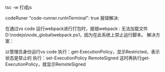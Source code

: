 tsc -w 打成js 


codeRuner 
"code-runner.runInTerminal": true
报错解决:

在通过vs code 运行webpack进行打包时，报错webpack : 无法加载文件 D:\nodejs\node_global\webpack.ps1，因为在此系统上禁止运行脚本。
解决方案：

以管理员身份运行vs code
执行：get-ExecutionPolicy，显示Restricted，表示状态是禁止的
执行：set-ExecutionPolicy RemoteSigned
这时再执行get-ExecutionPolicy，就显示RemoteSigned
